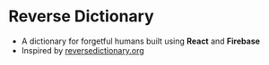 # Reverse Dictionary 
- A dictionary for forgetful humans built using **React** and **Firebase**
- Inspired by [reversedictionary.org](https://reversedictionary.org)


